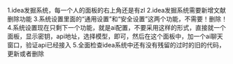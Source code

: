 1.idea发掘系统，每一个人的面板的右上角还是有zl
2.idea发掘系统需要新增文献删除功能
3.系统设置里面的“通用设置”和“安全设置”这两个功能，不需要！删除！
4.系统设置现在只剩下一个功能，就是ai配置，不要采用这样的形式，直接就一个面板，显示密钥，api地址，选择模型，即可，然后在这个面板中，加一个ai聊天窗口，验证api已经接入
5.全面检查idea系统中还有没有残留的过时的旧的代码，更新或者删除